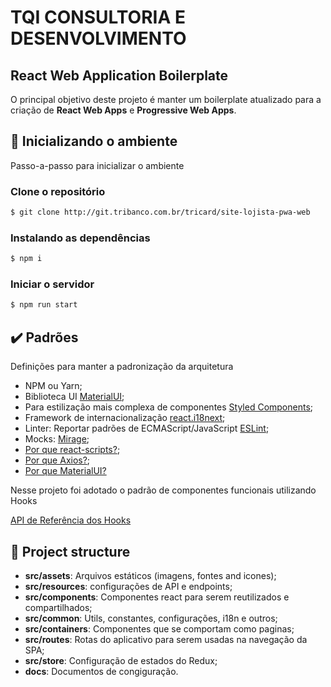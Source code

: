 # TQI CONSULTORIA E DESENVOLVIMENTO

## React Web Application Boilerplate

O principal objetivo deste projeto é manter um boilerplate atualizado para a criação de **React Web Apps** e **Progressive Web Apps**.

## :rocket: Inicializando o ambiente

Passo-a-passo para inicializar o ambiente

### Clone o repositório

```bash
$ git clone http://git.tribanco.com.br/tricard/site-lojista-pwa-web
```

### Instalando as dependências

```bash
$ npm i
```

### Iniciar o servidor

```bash
$ npm run start
```

## :heavy_check_mark: Padrões

Definições para manter a padronização da arquitetura

- NPM ou Yarn;
- Biblioteca UI [MaterialUI](https://material-ui.com);
- Para estilização mais complexa de componentes [Styled Components](https://styled-components.com);
- Framework de internacionalização [react.i18next](https://react.i18next.com);
- Linter: Reportar padrões de ECMAScript/JavaScript [ESLint](https://eslint.org);
- Mocks: [Mirage](https://miragejs.com/docs/getting-started/introduction/);
- [Por que react-scripts?](https://create-react-app.dev/docs/getting-started/);
- [Por que Axios?](https://github.com/axios/axios#features);
- [Por que MaterialUI?](https://material-ui.com/blog/material-ui-v4-is-out)

Nesse projeto foi adotado o padrão de componentes funcionais utilizando Hooks

[API de Referência dos Hooks](https://pt-br.reactjs.org/docs/hooks-reference.html)

## :open_file_folder: Project structure

- **src/assets**: Arquivos estáticos (imagens, fontes and icones);
- **src/resources**: configurações de API e endpoints;
- **src/components**: Componentes react para serem reutilizados e compartilhados;
- **src/common**: Utils, constantes, configurações, i18n e outros;
- **src/containers**: Componentes que se comportam como paginas;
- **src/routes**: Rotas do aplicativo para serem usadas na navegação da SPA;
- **src/store**: Configuração de estados do Redux;
- **docs**: Documentos de congiguração.